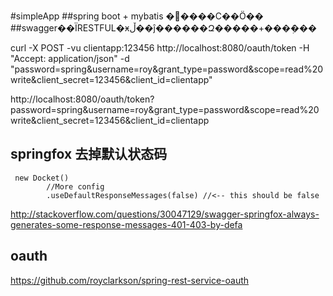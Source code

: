 #simpleApp
##spring boot + mybatis �����С��Ӧ��
##swagger��ΪRESTFUL�ӿڵ��ĵ������Զ�����+���ܲ���




curl -X POST -vu clientapp:123456 http://localhost:8080/oauth/token -H "Accept: application/json" -d "password=spring&username=roy&grant_type=password&scope=read%20write&client_secret=123456&client_id=clientapp"



http://localhost:8080/oauth/token?password=spring&username=roy&grant_type=password&scope=read%20write&client_secret=123456&client_id=clientapp







## springfox 去掉默认状态码

```
 new Docket()
        //More config
        .useDefaultResponseMessages(false) //<-- this should be false
```


http://stackoverflow.com/questions/30047129/swagger-springfox-always-generates-some-response-messages-401-403-by-defa


## oauth

https://github.com/royclarkson/spring-rest-service-oauth